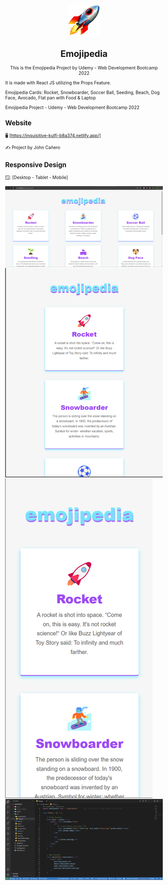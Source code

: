 <!-- markdownlint-configure-file {
  "MD013": {
    "code_blocks": false,
    "tables": false
  },
  "MD033": false,
  "MD041": false
} -->

<div align="center">
  <a href="https://inquisitive-kulfi-b8a374.netlify.app/" target="_blank">
    <img alt="emojipedia-cards" height="100" src="./src/images/responsive/rocketEmoji.png"/>
  </a>
</div>

<div align="center">

# Emojipedia

This is the Emojipedia Project by Udemy - Web Development Bootcamp 2022
</div>

It is made with React JS utilizing the Props Feature.

Emojipedia Cards: Rocket, Snowboarder, Soccer Ball, Seeding,
Beach, Dog Face, Avocado, Flat pan with Food & Laptop

Emojipedia Project - Udemy - Web Development Bootcamp 2022
</div>

## Website

🖥️ [https://inquisitive-kulfi-b8a374.netlify.app/]

✍️ Project by John Cañero

## Responsive Design

🪟: [Desktop - Tablet - Mobile]

![Desktop View - Emojipedia](./src/images/responsive/desktopView.png)
![Tablet View - Emojipedia](./src/images/responsive/tabletView.png)
![Mobile View - Emojipedia](./src/images/responsive/mobileView.png)
![Code View - Emojipedia](./src/images/responsive/codeView.png)